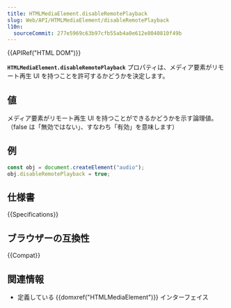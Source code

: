 ```yaml
---
title: HTMLMediaElement.disableRemotePlayback
slug: Web/API/HTMLMediaElement/disableRemotePlayback
l10n:
  sourceCommit: 277e5969c63b97cfb55ab4a0e612e8040810f49b
---
```


{{APIRef("HTML DOM")}}

**`HTMLMediaElement.disableRemotePlayback`** プロパティは、メディア要素がリモート再生 UI を持つことを許可するかどうかを決定します。

## 値

メディア要素がリモート再生 UI を持つことができるかどうかを示す論理値。（false は「無効ではない」、すなわち「有効」を意味します）

## 例

```js
const obj = document.createElement("audio");
obj.disableRemotePlayback = true;
```

## 仕様書

{{Specifications}}

## ブラウザーの互換性

{{Compat}}

## 関連情報

- 定義している {{domxref("HTMLMediaElement")}} インターフェイス
